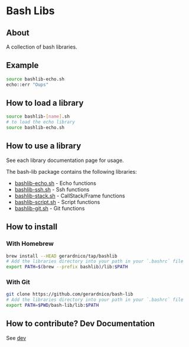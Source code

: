 # Bash Libs


## About

A collection of bash libraries.

## Example

```bash
source bashlib-echo.sh
echo::err "Oups"
```


## How to load a library

```bash
source bashlib-[name].sh
# to load the echo library
source bashlib-echo.sh
```

## How to use a library

See each library documentation page for usage.

The bash-lib package contains the following libraries:

* [bashlib-echo.sh](docs/echo.md) - Echo functions
* [bashlib-ssh.sh](docs/ssh.md) - Ssh functions
* [bashlib-stack.sh](docs/stack.md) - CallStack/Frame functions
* [bashlib-script.sh](docs/script.md) - Script functions
* [bashlib-git.sh](docs/git.md) - Git functions

## How to install


### With Homebrew

```bash
brew install --HEAD gerardnico/tap/bashlib
# Add the libraries directory into your path in your `.bashrc` file
export PATH=$(brew --prefix bashlib)/lib:$PATH
```

### With Git

```bash
git clone https://github.com/gerardnico/bash-lib
# Add the libraries directory into your path in your `.bashrc` file
export PATH=$PWD/bash-lib/lib:$PATH
```


## How to contribute? Dev Documentation

See [dev](dev/docs/dev.md)


